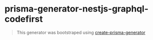 # prisma-generator-nestjs-graphql-codefirst

> This generator was bootstraped using [create-prisma-generator](https://github.com/YassinEldeeb/create-prisma-generator)
